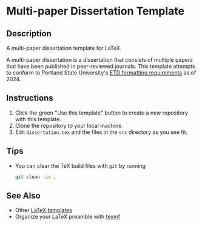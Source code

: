 # Multi-paper Dissertation Template

## Description
A multi-paper dissertation template for LaTeX.

A multi-paper dissertation is a dissertation that consists of multiple papers that have been published in peer-reviewed journals. This template attempts to conform to Portland State University's [ETD formatting requirements](https://www.pdx.edu/gradschool/etd-formatting-requirements) as of 2024.

## Instructions
1. Click the green "Use this template" button to create a new repository with this template.
2. Clone the repository to your local machine.
3. Edit `dissertation.tex` and the files in the `src` directory as you see fit.

## Tips
- You can clear the TeX build files with `git` by running
  ```bash
  git clean -ix .
  ```

## See Also
- Other [LaTeX templates](https://github.com/samreynoldsmath/hdt-latex-templates)
- Organize your LaTeX preamble with [texmf](https://github.com/samreynoldsmath/texmf)
